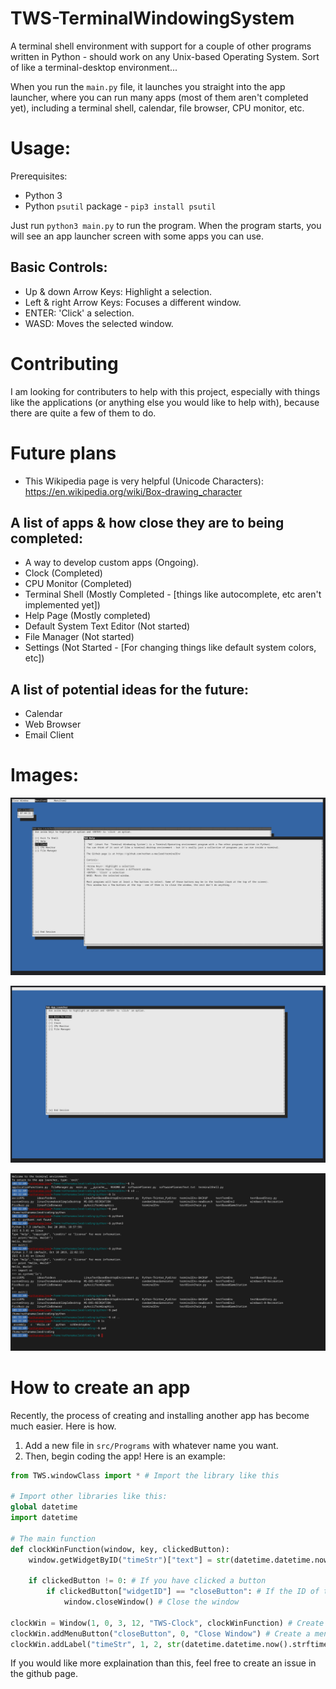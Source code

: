 # TWS-TerminalWindowingSystem
A terminal shell environment with support for a couple of other programs written in Python - should work on any Unix-based Operating System. Sort of like a terminal-desktop environment...

When you run the `main.py` file, it launches you straight into the app launcher, where you can run many apps (most of them aren't completed yet), including a terminal shell, calendar, file browser, CPU monitor, etc.

# Usage:
Prerequisites:
* Python 3
* Python `psutil` package - `pip3 install psutil`

Just run `python3 main.py` to run the program. When the program starts, you will see an app launcher screen with some apps you can use.

## Basic Controls:
* Up & down Arrow Keys: Highlight a selection.
* Left & right Arrow Keys: Focuses a different window.                       
* ENTER: 'Click' a selection.
* WASD: Moves the selected window.

# Contributing
I am looking for contributers to help with this project, especially with things like the applications (or anything else you would like to help with), because there are quite a few of them to do.

# Future plans

* This Wikipedia page is very helpful (Unicode Characters): https://en.wikipedia.org/wiki/Box-drawing_character

## A list of apps & how close they are to being completed:
* A way to develop custom apps (Ongoing).
* Clock (Completed)
* CPU Monitor (Completed)
* Terminal Shell (Mostly Completed - [things like autocomplete, etc aren't implemented yet])
* Help Page (Mostly completed)
* Default System Text Editor (Not started)
* File Manager (Not started)
* Settings (Not Started - [For changing things like default system colors, etc])

## A list of potential ideas for the future:
* Calendar
* Web Browser
* Email Client

# Images:
![image1](/images/screenShot1.png)

![image2](/images/screenShot2.png)

![image3](/images/screenShot3.png)

# How to create an app
Recently, the process of creating and installing another app has become much easier. Here is how.
1. Add a new file in `src/Programs` with whatever name you want.
2. Then, begin coding the app! Here is an example:
```python
from TWS.windowClass import * # Import the library like this

# Import other libraries like this:
global datetime
import datetime

# The main function
def clockWinFunction(window, key, clickedButton):
    window.getWidgetByID("timeStr")["text"] = str(datetime.datetime.now().strftime("%I:%M:%S")) # CHanges the text of a widget with an id of "timeStr" with str(datetime.datetime.now().strftime("%I:%M:%S"))
  
    if clickedButton != 0: # If you have clicked a button
        if clickedButton["widgetID"] == "closeButton": # If the ID of the clicked button is "closeButton"
            window.closeWindow() # Close the window
 
clockWin = Window(1, 0, 3, 12, "TWS-Clock", clockWinFunction) # Create a window
clockWin.addMenuButton("closeButton", 0, "Close Window") # Create a menu button with the ID of "closeButton"
clockWin.addLabel("timeStr", 1, 2, str(datetime.datetime.now().strftime("%I:%M:%S"))) # Add a label with an id of "timeStr"
```

If you would like more explaination than this, feel free to create an issue in the github page.
